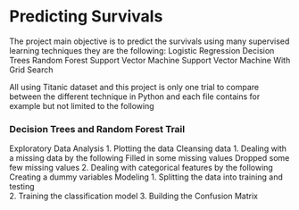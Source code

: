 # Predicting Survivals

The project main objective is to predict the survivals using many supervised learning techniques they are the following:
     Logistic Regression
     Decision Trees 
     Random Forest
     Support Vector Machine
     Support Vector Machine With Grid Search

All using Titanic dataset and this project is only one trial to compare between the different technique in Python and each file contains for example but not limited to the following 
  
### Decision Trees and Random Forest Trail
  Exploratory Data Analysis
      1. Plotting the data
  Cleansing data
      1. Dealing with a missing data by the following
            Filled in some missing values 
            Dropped some few missing values
      2. Dealing with categorical features by the following
            Creating a dummy variables
  Modeling
      1. Splitting the data into training and testing  
      2. Training the classification model 
      3. Building the Confusion Matrix
